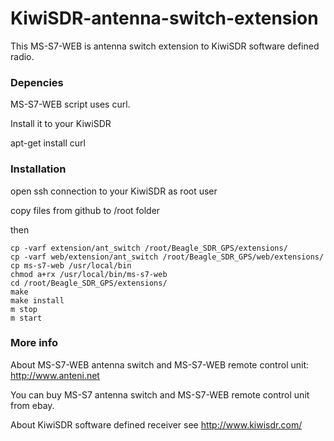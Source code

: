 # KiwiSDR-antenna-switch-extension

This MS-S7-WEB is antenna switch extension to KiwiSDR software defined radio.

### Depencies

MS-S7-WEB script uses curl.

Install it to your KiwiSDR

apt-get install curl



### Installation

open ssh connection to your KiwiSDR as root user

copy files from github to /root folder

then

    cp -varf extension/ant_switch /root/Beagle_SDR_GPS/extensions/
    cp -varf web/extension/ant_switch /root/Beagle_SDR_GPS/web/extensions/
    cp ms-s7-web /usr/local/bin
    chmod a+rx /usr/local/bin/ms-s7-web
    cd /root/Beagle_SDR_GPS/extensions/
    make
    make install
    m stop
    m start
 
### More info

About MS-S7-WEB antenna switch and MS-S7-WEB remote control unit: http://www.anteni.net

You can buy MS-S7 antenna switch and MS-S7-WEB remote control unit from  ebay.

About KiwiSDR software defined receiver see http://www.kiwisdr.com/
